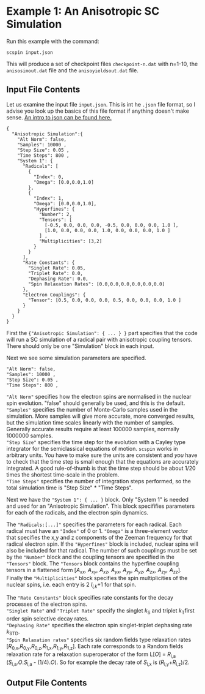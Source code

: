 # Example 1: An Anisotropic SC Simulation
Run this example with the command:
```
scspin input.json
```
This will produce a set of checkpoint files `checkpoint-n.dat` with n=1-10, the `anisosimout.dat` file and the `anisoyieldsout.dat` file.

## Input File Contents
Let us examine the input file `input.json`. This is int he `.json` file format, so I advise you look up the basics of this file format if anything doesn't make sense. [An intro to json can be found here.](https://www.tutorialspoint.com/json/json_quick_guide.htm)
```
{
  "Anisotropic Simulation":{
    "Alt Norm": false,
    "Samples": 10000 ,
    "Step Size": 0.05 ,
    "Time Steps": 800 ,
    "System 1": {
      "Radicals": [
        {
          "Index": 0,
          "Omega": [0.0,0.0,1.0]
        },
        {
          "Index": 1,
          "Omega": [0.0,0.0,1.0],
          "Hyperfines": {
            "Number": 2,
            "Tensors": [
              [-0.5, 0.0, 0.0, 0.0, -0.5, 0.0, 0.0, 0.0, 1.0 ],
              [1.0, 0.0, 0.0, 0.0, 1.0, 0.0, 0.0, 0.0, 1.0 ]
            ] ,
            "Multiplicities": [3,2]
          }
        }
      ],
      "Rate Constants": {
        "Singlet Rate": 0.05,
        "Triplet Rate": 0.0,
        "Dephasing Rate": 0.0,
        "Spin Relaxation Rates": [0.0,0.0,0.0,0.0,0.0,0.0]
      },
      "Electron Couplings": {
        "Tensor": [0.5, 0.0, 0.0, 0.0, 0.5, 0.0, 0.0, 0.0, 1.0 ]
      }
    }
  }
}
```

First the `{"Anisotropic Simulation": { ... } }` part specifies that the code will run a SC simulation of a radical pair with anisotropic coupling tensors. There should only be one "Simulation" block in each input.

Next we see some simulation parameters are specified. 
```
"Alt Norm": false,
"Samples": 10000 ,
"Step Size": 0.05 ,
"Time Steps": 800 ,
```
`"Alt Norm"` specifies how the electron spins are normalised in the nuclear spin evolution. "false" should generally be used, and this is the default.\
`"Samples"` specifies the number of Monte-Carlo samples used in the simulation. More samples will give more accurate, more converged results, but the simulation time scales linearly with the number of samples. Generally accurate results require at least 100000 samples, normally 1000000 samples.\
`"Step Size"` specifies the time step for the evolution with a Cayley type integrator for the semiclassical equations of motion. `scspin` works in arbitrary units. _You_ have to make sure the units are consistent and _you_ have to check that the time step is small enough that the equations are accurately integrated. A good rule-of-thumb is that the time step should be about 1/20 times the shortest time-scale in the problem.\
`"Time Steps"` specifies the number of integration steps performed, so the total simulation time is "Step Size" * "Time Steps".


Next we have the `"System 1": { ... }` block. Only "System 1" is needed and used for an "Anisotropic Simulation". This block specififies parameters for each of the radicals, and the electron spin dynamics. 

The `"Radicals:[...]"` specifies the parameters for each radical. Each radical must have an `"Index"` of 0 or 1. `"Omega"` is a three-element vector that specifies the x,y and z components of the Zeeman frequency for that radical electron spin. If the `"Hyperfines"` block is included, nuclear spins will also be included for that radical. The number of such couplings must be set by the `"Number"` block and the coupling tensors are specified in the `"Tensors"` block. The `"Tensors` block contains the hyperfine coupling tensors in a flattened form [_A<sub>xx</sub>, A<sub>xy</sub>, A<sub>xz</sub>, A<sub>yx</sub>, A<sub>yy</sub>, A<sub>yz</sub>, A<sub>zx</sub>, A<sub>zy</sub>, A<sub>zz</sub>_]. Finally the `"Multiplicities"` block specifies the spin multiplicities of the nuclear spins, i.e. each entry is 2 _I<sub>i,k</sub>_+1 for that spin.

The `"Rate Constants"` block specifies rate constants for the decay processes of the electron spins.\
`"Singlet Rate"` and `"Triplet Rate"` specify the singlet _k_<sub>S</sub> and triplet _k_<sub>T</sub>first order spin selective decay rates.\
`"Dephasing Rate"` specifies the electron spin singlet-triplet dephasing rate _k_<sub>STD</sub>.\
`"Spin Relaxation rates"` specifies six random fields type relaxation rates [_R_<sub>0,x</sub>,_R_<sub>0,y</sub>,_R_<sub>0,z</sub>,_R_<sub>1,x</sub>,_R_<sub>1,y</sub>,_R_<sub>1,z</sub>]. Each rate corresponds to a Random fields relaxation rate for a relaxation superoperator of the form L[_O_] = _R_<sub>i,a</sub> (_S_<sub>i,a</sub>._O_._S_<sub>i,a</sub> - (1/4)._O_). So for example the decay rate of _S_<sub>i,x</sub> is (_R_<sub>i,y</sub>+_R_<sub>i,z</sub>)/2. 



## Output File Contents
